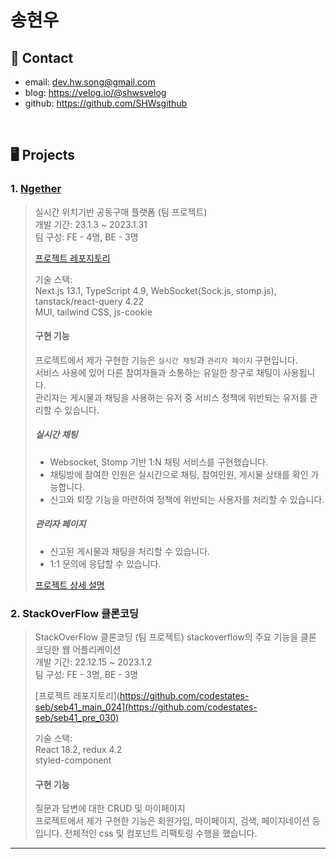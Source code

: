 # 송현우
## 📱 Contact
- email: dev.hw.song@gmail.com
- blog: https://velog.io/@shwsvelog
- github: https://github.com/SHWsgithub

</br>

## 🖥️ Projects
### 1. [Ngether](https://ngether.xyz/)
>실시간 위치기반 공동구매 플랫폼 (팀 프로젝트)  
>개발 기간: 23.1.3 ~ 2023.1.31  
>팀 구성: FE - 4명, BE - 3명
>
>[프로젝트 레포지토리](https://github.com/codestates-seb/seb41_main_024)
>  
>기술 스택:  
>Next.js 13.1, TypeScript 4.9, WebSocket(Sock.js, stomp.js), tanstack/react-query 4.22  
>MUI, tailwind CSS, js-cookie
>
>#### 구현 기능
>프로젝트에서 제가 구현한 기능은 `실시간 채팅`과 `관리자 페이지` 구현입니다.  
>서비스 사용에 있어 다른 참여자들과 소통하는 유일한 창구로 채팅이 사용됩니다.  
>관리자는 게시물과 채팅을 사용하는 유저 중 서비스 정책에 위반되는 유저를 관리할 수 있습니다. 
>##### 실시간 채팅 
>- Websocket, Stomp 기반 1:N 채팅 서비스를 구현했습니다.  
>- 채팅방에 참여한 인원은 실시간으로 채팅, 참여인원, 게시물 상태를 확인 가능합니다.  
>- 신고와 퇴장 기능을 마련하여 정책에 위반되는 사용자를 처리할 수 있습니다.
>##### 관리자 페이지
>- 신고된 게시물과 채팅을 처리할 수 있습니다.  
>- 1:1 문의에 응답할 수 있습니다.
>
>[프로젝트 상세 설명](https://github.com/SHWsgithub/portfolio/blob/main/Ngether.md)

### 2. StackOverFlow 클론코딩
>StackOverFlow 클론코딩 (팀 프로젝트) 
>stackoverflow의 주요 기능을 클론 코딩한 웹 어플리케이션  
>개발 기간: 22.12.15 ~ 2023.1.2  
>팀 구성: FE - 3명, BE - 3명
>
>[프로젝트 레포지토리](https://github.com/codestates-seb/seb41_main_024](https://github.com/codestates-seb/seb41_pre_030)
>  
>기술 스택:  
>React 18.2, redux 4.2  
>styled-component
>
>#### 구현 기능
>질문과 답변에 대한 CRUD 및 마이페이지  
>프로젝트에서 제가 구현한 기능은 회원가입, 마이페이지, 검색, 페이지네이션 등 입니다. 
>전체적인 css 및 컴포넌트 리팩토링 수행을 했습니다.
---
